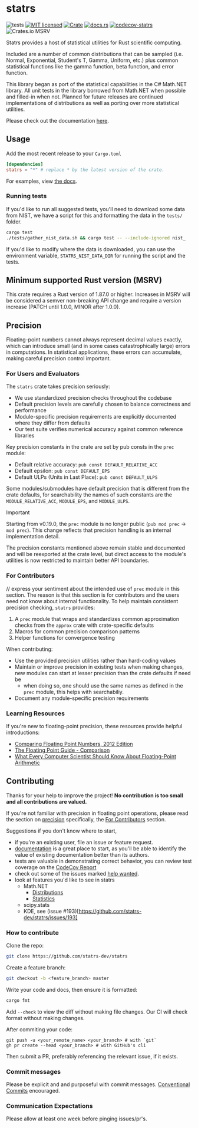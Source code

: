 # statrs

![tests][actions-test-badge]
[![MIT licensed][license-badge]](./LICENSE.md)
[![Crate][crates-badge]][crates-url]
[![docs.rs][docsrs-badge]][docs-url]
[![codecov-statrs][codecov-badge]][codecov-url]
![Crates.io MSRV][crates-msrv-badge]

[actions-test-badge]: https://github.com/statrs-dev/statrs/actions/workflows/test.yml/badge.svg
[crates-badge]: https://img.shields.io/crates/v/statrs.svg
[crates-url]: https://crates.io/crates/statrs
[license-badge]: https://img.shields.io/badge/license-MIT-blue.svg
[docsrs-badge]: https://img.shields.io/docsrs/statrs
[docs-url]: https://docs.rs/statrs/*/statrs
[codecov-badge]: https://codecov.io/gh/statrs-dev/statrs/graph/badge.svg?token=XtMSMYXvIf
[codecov-url]: https://codecov.io/gh/statrs-dev/statrs
[crates-msrv-badge]: https://img.shields.io/crates/msrv/statrs

Statrs provides a host of statistical utilities for Rust scientific computing.

Included are a number of common distributions that can be sampled (i.e. Normal, Exponential, Student's T, Gamma, Uniform, etc.) plus common statistical functions like the gamma function, beta function, and error function.

This library began as port of the statistical capabilities in the C# Math.NET library.
All unit tests in the library borrowed from Math.NET when possible and filled-in when not.
Planned for future releases are continued implementations of distributions as well as porting over more statistical utilities.

Please check out the documentation [here][docs-url].

## Usage

Add the most recent release to your `Cargo.toml`

```toml
[dependencies]
statrs = "*" # replace * by the latest version of the crate.
```

For examples, view [the docs](https://docs.rs/statrs/*/statrs/).

### Running tests

If you'd like to run all suggested tests, you'll need to download some data from
NIST, we have a script for this and formatting the data in the `tests/` folder.

```sh
cargo test
./tests/gather_nist_data.sh && cargo test -- --include-ignored nist_
```

If you'd like to modify where the data is downloaded, you can use the environment variable,
`STATRS_NIST_DATA_DIR` for running the script and the tests.

## Minimum supported Rust version (MSRV)

This crate requires a Rust version of 1.87.0 or higher. Increases in MSRV will be considered a semver non-breaking API change and require a version increase (PATCH until 1.0.0, MINOR after 1.0.0).

## Precision
Floating-point numbers cannot always represent decimal values exactly, which can introduce small (and in some cases catastrophically large) errors in computations.
In statistical applications, these errors can accumulate, making careful precision control important.

### For Users and Evaluators

The `statrs` crate takes precision seriously:

- We use standardized precision checks throughout the codebase
- Default precision levels are carefully chosen to balance correctness and performance
- Module-specific precision requirements are explicitly documented where they differ from defaults
- Our test suite verifies numerical accuracy against common reference libraries

Key precision constants in the crate are set by pub consts in the `prec` module:
- Default relative accuracy: `pub const DEFAULT_RELATIVE_ACC`
- Default epsilon: `pub const DEFAULT_EPS`
- Default ULPs (Units in Last Place): `pub const DEFAULT_ULPS`

Some modules/submodules have default precision that is different from the crate defaults, for searchability the names of such constants are the `MODULE_RELATIVE_ACC`, `MODULE_EPS`, and `MODULE_ULPS`.

> [!IMPORTANT]
> Starting from v0.19.0, the `prec` module is no longer public (`pub mod prec` → `mod prec`). This change reflects that precision handling is an internal implementation detail.
>
> The precision constants mentioned above remain stable and documented and will be reexported at the crate level, but direct access to the module's utilities is now restricted to maintain better API boundaries.


### For Contributors
// express your sentiment about the intended use of `prec` module in this section. The reason is that this section is for contributors and the users need not know about internal functionality.
To help maintain consistent precision checking, `statrs` provides:

1. A `prec` module that wraps and standardizes common approximation checks from the `approx` crate with crate-specific defaults
2. Macros for common precision comparison patterns
3. Helper functions for convergence testing

When contributing:
- Use the provided precision utilities rather than hard-coding values
- Maintain or improve precision in existing tests when making changes, new modules can start at lesser precision than the crate defaults if need be
  - when doing so, one should use the same names as defined in the `prec` module, this helps with searchabiliy.
- Document any module-specific precision requirements

### Learning Resources

If you're new to floating-point precision, these resources provide helpful introductions:

- [Comparing Floating Point Numbers, 2012 Edition](https://randomascii.wordpress.com/2012/02/25/comparing-floating-point-numbers-2012-edition/)
- [The Floating Point Guide - Comparison](http://floating-point-gui.de/errors/comparison/)
- [What Every Computer Scientist Should Know About Floating-Point Arithmetic](https://docs.oracle.com/cd/E19957-01/806-3568/ncg_goldberg.html)

## Contributing

Thanks for your help to improve the project!
**No contribution is too small and all contributions are valued.**

If you're not familiar with precision in floating point operations, please read the section on [precision](#precision) specifically, the [For Contributors](#for-contributors) section.

Suggestions if you don't know where to start,
- if you're an existing user, file an issue or feature request.
- [documentation][docs-url] is a great place to start, as you'll be able to identify the value of existing documentation better than its authors.
- tests are valuable in demonstrating correct behavior, you can review test coverage on the [CodeCov Report][codecov-url]
- check out some of the issues marked [help wanted](https://github.com/statrs-dev/statrs/issues?q=is%3Aissue+is%3Aopen+label%3A%22help+wanted%22).
- look at features you'd like to see in statrs
  - Math.NET
    - [Distributions](https://github.com/mathnet/mathnet-numerics/tree/master/src/Numerics/Distributions)
    - [Statistics](https://github.com/mathnet/mathnet-numerics/tree/master/src/Numerics/Statistics)
  - scipy.stats
  - KDE, see (issue #193)[https://github.com/statrs-dev/statrs/issues/193]

### How to contribute

Clone the repo:

```sh
git clone https://github.com/statrs-dev/statrs
```

Create a feature branch:

```sh
git checkout -b <feature_branch> master
```

Write your code and docs, then ensure it is formatted:

```sh
cargo fmt
```

Add `--check` to view the diff without making file changes.
Our CI will check format without making changes.

After commiting your code:

```shell
git push -u <your_remote_name> <your_branch> # with `git`
gh pr create --head <your_branch> # with GitHub's cli
```

Then submit a PR, preferably referencing the relevant issue, if it exists.

### Commit messages

Please be explicit and and purposeful with commit messages.
[Conventional Commits](https://www.conventionalcommits.org/en/v1.0.0/#summary) encouraged.

### Communication Expectations

Please allow at least one week before pinging issues/pr's.
